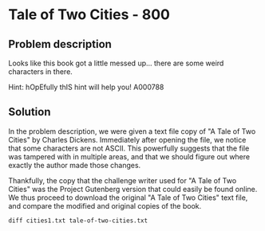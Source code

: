 # Tale of Two Cities - 800

## Problem description

Looks like this book got a little messed up... there are some weird characters in there.  

Hint: hOpEfully thIS hint will help you!  A000788

## Solution

In the problem description, we were given a text file copy of "A Tale of Two Cities" by Charles Dickens.  Immediately after opening the file, we notice that some characters are not ASCII.  This powerfully suggests that the file was tampered with in multiple areas, and that we should figure out where exactly the author made those changes.  

Thankfully, the copy that the challenge writer used for "A Tale of Two Cities" was the Project Gutenberg version that could easily be found online.  We thus proceed to download the original "A Tale of Two Cities" text file, and compare the modified and original copies of the book.

```diff cities1.txt tale-of-two-cities.txt```



 

